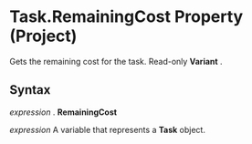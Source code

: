 
# Task.RemainingCost Property (Project)

Gets the remaining cost for the task. Read-only  **Variant** .


## Syntax

 _expression_ . **RemainingCost**

 _expression_ A variable that represents a **Task** object.

